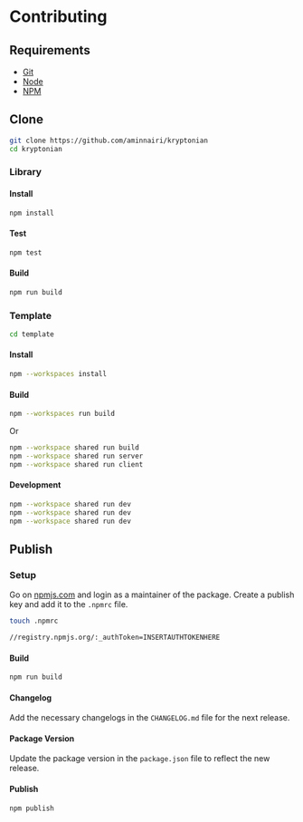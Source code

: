 # Contributing

## Requirements

- [Git](https://git-scm.com/)
- [Node](https://nodejs.org/)
- [NPM](https://www.npmjs.com/)

## Clone

```bash
git clone https://github.com/aminnairi/kryptonian
cd kryptonian
```

### Library

#### Install

```bash
npm install
```

#### Test

```bash
npm test
```

#### Build

```bash
npm run build
```

### Template

```bash
cd template
```

#### Install

```bash
npm --workspaces install
```

#### Build

```bash
npm --workspaces run build
```

Or

```bash
npm --workspace shared run build
npm --workspace shared run server
npm --workspace shared run client
```

#### Development

```bash
npm --workspace shared run dev
npm --workspace shared run dev
npm --workspace shared run dev
```

## Publish

### Setup

Go on [npmjs.com](https://www.npmjs.com/) and login as a maintainer of the package. Create a publish key and add it to the `.npmrc` file.

```bash
touch .npmrc
```

```bash
//registry.npmjs.org/:_authToken=INSERTAUTHTOKENHERE
```

#### Build

```bash
npm run build
```

#### Changelog

Add the necessary changelogs in the `CHANGELOG.md` file for the next release.

#### Package Version

Update the package version in the `package.json` file to reflect the new release.

#### Publish

```bash
npm publish
```
